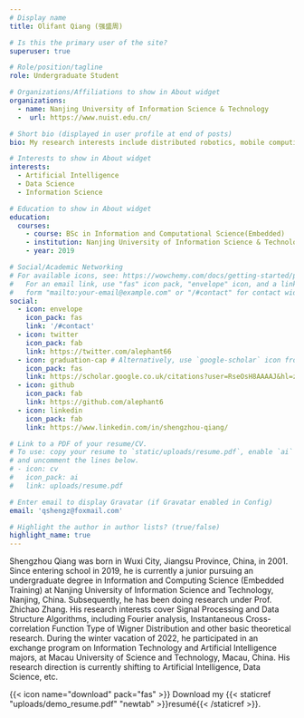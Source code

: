 ```yaml
---
# Display name
title: Olifant Qiang (强盛周)

# Is this the primary user of the site?
superuser: true

# Role/position/tagline
role: Undergraduate Student

# Organizations/Affiliations to show in About widget
organizations:
  - name: Nanjing University of Information Science & Technology
  -  url: https://www.nuist.edu.cn/

# Short bio (displayed in user profile at end of posts)
bio: My research interests include distributed robotics, mobile computing and programmable matter.

# Interests to show in About widget
interests:
  - Artificial Intelligence
  - Data Science
  - Information Science

# Education to show in About widget
education:
  courses:
    - course: BSc in Information and Computational Science(Embedded)
    - institution: Nanjing University of Information Science & Technology
    - year: 2019

# Social/Academic Networking
# For available icons, see: https://wowchemy.com/docs/getting-started/page-builder/#icons
#   For an email link, use "fas" icon pack, "envelope" icon, and a link in the
#   form "mailto:your-email@example.com" or "/#contact" for contact widget.
social:
  - icon: envelope
    icon_pack: fas
    link: '/#contact'
  - icon: twitter
    icon_pack: fab
    link: https://twitter.com/alephant66
  - icon: graduation-cap # Alternatively, use `google-scholar` icon from `ai` icon pack
    icon_pack: fas
    link: https://scholar.google.co.uk/citations?user=RseOsH8AAAAJ&hl=zh-CN&citsig=AMD79opXCdao_gl0qyv47gZDNq5scFqDmw
  - icon: github
    icon_pack: fab
    link: https://github.com/alephant6
  - icon: linkedin
    icon_pack: fab
    link: https://www.linkedin.com/in/shengzhou-qiang/

# Link to a PDF of your resume/CV.
# To use: copy your resume to `static/uploads/resume.pdf`, enable `ai` icons in `params.toml`,
# and uncomment the lines below.
# - icon: cv
#   icon_pack: ai
#   link: uploads/resume.pdf

# Enter email to display Gravatar (if Gravatar enabled in Config)
email: 'qshengz@foxmail.com'

# Highlight the author in author lists? (true/false)
highlight_name: true
---
```


Shengzhou Qiang was born in Wuxi City, Jiangsu Province, China, in 2001. Since entering school in 2019, he is currently a junior pursuing an undergraduate degree in Information and Computing Science (Embedded Training) at Nanjing University of Information Science and Technology, Nanjing, China. Subsequently, he has been doing research under Prof. Zhichao Zhang. His research interests cover Signal Processing and Data Structure Algorithms, including Fourier analysis, Instantaneous Cross-correlation Function Type of Wigner Distribution and other basic theoretical research. During the winter vacation of 2022, he participated in an exchange program on Information Technology and Artificial Intelligence majors, at Macau University of Science and Technology, Macau, China. His research direction is currently shifting to Artificial Intelligence, Data Science, etc.


{{< icon name="download" pack="fas" >}} Download my {{< staticref "uploads/demo_resume.pdf" "newtab" >}}resumé{{< /staticref >}}.
